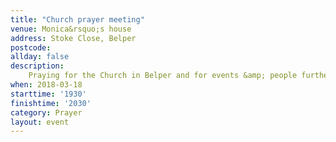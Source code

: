 ```yaml
---
title: "Church prayer meeting"
venue: Monica&rsquo;s house
address: Stoke Close, Belper
postcode: 
allday: false
description: 
    Praying for the Church in Belper and for events &amp; people further afield
when: 2018-03-18
starttime: '1930'
finishtime: '2030'
category: Prayer
layout: event
---
```

